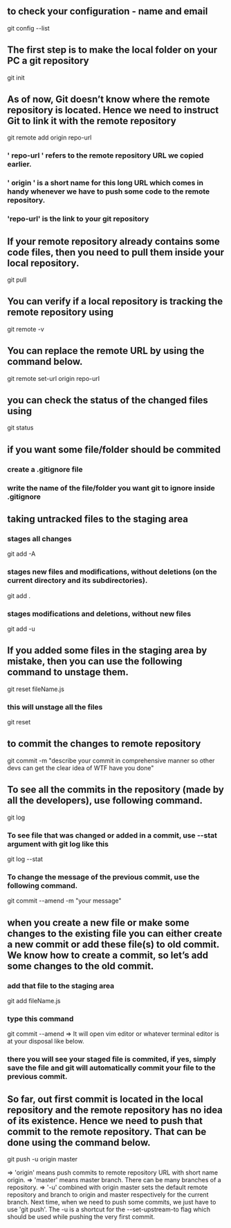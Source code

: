 ## to check your configuration - name and email
git config --list

## The first step is to make the local folder on your PC a git repository
git init

## As of now, Git doesn’t know where the remote repository is located. Hence we need to instruct Git to link it with the remote repository
git remote add origin repo-url

### ' repo-url ' refers to the remote repository URL we copied earlier.
### ' origin ' is a short name for this long URL which comes in handy whenever we have to push some code to the remote repository.
### 'repo-url' is the link to your git repository

## If your remote repository already contains some code files, then you need to pull them inside your local repository.
git pull

## You can verify if a local repository is tracking the remote repository using 
git remote -v

## You can replace the remote URL by using the command below.
git remote set-url origin repo-url

## you can check the status of the changed files using
git status

## if you want some file/folder should be commited
### create a .gitignore file
### write the name of the file/folder you want git to ignore inside .gitignore

## taking untracked files to the staging area

### stages all changes
git add -A 

### stages new files and modifications, without deletions (on the current directory and its subdirectories).
git add . 

### stages modifications and deletions, without new files
git add -u

## If you added some files in the staging area by mistake, then you can use the following command to unstage them.
git reset fileName.js

### this will unstage all the files
git reset

## to commit the changes to remote repository
git commit -m "describe your commit in comprehensive manner so other devs can get the clear idea of WTF have you done"

## To see all the commits in the repository (made by all the developers), use following command.
git log

### To see file that was changed or added in a commit, use --stat argument with git log like this 
git log --stat

### To change the message of the previous commit, use the following command.
git commit --amend -m "your message"

## when you create a new file or make some changes to the existing file you can either create a new commit or add these file(s) to old commit. We know how to create a commit, so let’s add some changes to the old commit.

### add that file to the staging area
git add fileName.js

### type this command
git commit --amend => It will open vim editor or whatever terminal editor is at your disposal like below.
### there you will see your staged file is commited, if yes, simply save the file and git will automatically commit your file to the previous commit.

## So far, out first commit is located in the local repository and the remote repository has no idea of its existence. Hence we need to push that commit to the remote repository. That can be done using the command below.
git push -u origin master

=> 'origin' means push commits to remote repository URL with short name origin. 
=> 'master' means master branch. There can be many branches of a repository.
=> '-u' combined with origin master sets the default remote repository and branch to origin and master respectively for the current branch. Next time, when we need to push some commits, we just have to use 'git push'. The -u is a shortcut for the --set-upstream-to flag which should be used while pushing the very first commit.

